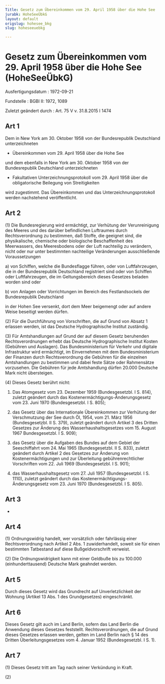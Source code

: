 ```yaml
---
Title: Gesetz zum Übereinkommen vom 29. April 1958 über die Hohe See
jurabk: HoheSeeÜbkG
layout: default
origslug: hohesee_bkg
slug: hoheseeuebkg

---
```


# Gesetz zum Übereinkommen vom 29. April 1958 über die Hohe See (HoheSeeÜbkG)

Ausfertigungsdatum
:   1972-09-21

Fundstelle
:   BGBl II: 1972, 1089

Zuletzt geändert durch
:   Art. 75 V v. 31.8.2015 I 1474


## Art 1

Dem in New York am 30. Oktober 1958 von der Bundesrepublik Deutschland
unterzeichneten

*   Übereinkommen vom 29. April 1958 über die Hohe See



und dem ebenfalls in New York am 30. Oktober 1958 von der
Bundesrepublik Deutschland unterzeichneten

*   Fakultativen Unterzeichnungsprotokoll vom 29. April 1958 über die
    obligatorische Beilegung von Streitigkeiten



wird zugestimmt. Das Übereinkommen und das Unterzeichnungsprotokoll
werden nachstehend veröffentlicht.


## Art 2

(1) Die Bundesregierung wird ermächtigt, zur Verhütung der
Verunreinigung des Meeres und des darüber befindlichen Luftraumes
durch Rechtsverordnung zu bestimmen, daß Stoffe, die geeignet sind,
die physikalische, chemische oder biologische Beschaffenheit des
Meerwassers, des Meeresbodens oder der Luft nachteilig zu verändern,
nicht oder nur unter bestimmten nachteilige Veränderungen
ausschließende Voraussetzungen

a)  von Schiffen, welche die Bundesflagge führen, oder von Luftfahrzeugen,
    die in der Bundesrepublik Deutschland registriert sind oder von
    Schiffen oder Luftfahrzeugen, die im Geltungsbereich dieses Gesetzes
    beladen worden sind oder


b)  von Anlagen oder Vorrichtungen im Bereich des Festlandsockels der
    Bundesrepublik Deutschland



in der Hohen See versenkt, dort dem Meer beigemengt oder auf andere
Weise beseitigt werden dürfen.

(2) Für die Durchführung von Vorschriften, die auf Grund von Absatz 1
erlassen werden, ist das Deutsche Hydrographische Institut zuständig.

(3) Für Amtshandlungen auf Grund der auf diesem Gesetz beruhenden
Rechtsverordnungen erhebt das Deutsche Hydrographische Institut Kosten
(Gebühren und Auslagen). Das Bundesministerium für Verkehr und
digitale Infrastruktur wird ermächtigt, im Einvernehmen mit dem
Bundesministerium der Finanzen durch Rechtsverordnung die Gebühren für
die einzelnen Amtshandlungen zu bestimmen und dabei feste Sätze oder
Rahmensätze vorzusehen. Die Gebühren für jede Amtshandlung dürfen
20\.000 Deutsche Mark nicht übersteigen.

(4) Dieses Gesetz berührt nicht:

1.  Das Atomgesetz vom 23. Dezember 1959 (Bundesgesetzbl. I S. 814),
    zuletzt geändert durch
    das Kostenermächtigungs-Änderungsgesetz vom 23. Juni 1970
    (Bundesgesetzbl. I S. 805);


2.  das Gesetz über das Internationale Übereinkommen zur Verhütung der
    Verschmutzung der See durch Öl, 1954, vom 21. März 1956
    (Bundesgesetzbl. II S. 379), zuletzt geändert durch
    Artikel 3 des Dritten Gesetzes zur Änderung des
    Wasserhaushaltsgesetzes vom 15. August 1967 Bundesgesetzbl. I S. 909);


3.  das Gesetz über die Aufgaben des Bundes auf dem Gebiet der
    Seeschiffahrt vom 24. Mai 1965 (Bundesgesetzbl. II S. 833), zuletzt
    geändert durch
    Artikel 2 des Gesetzes zur Änderung von Kostenermächtigungen und zur
    Überleitung gebührenrechtlicher Vorschriften vom 22. Juli 1969
    (Bundesgesetzbl. I S. 901);


4.  das Wasserhaushaltsgesetz vom 27. Juli 1957 (Bundesgesetzbl. I S.
    1110), zuletzt geändert durch
    das Kostenermächtigungs-Änderungsgesetz vom 23. Juni 1970
    (Bundesgesetzbl. I S. 805).





## Art 3

-


## Art 4

(1) Ordnungswidrig handelt, wer vorsätzlich oder fahrlässig einer
Rechtsverordnung nach Artikel 2 Abs. 1 zuwiderhandelt, soweit sie für
einen bestimmten Tatbestand auf diese Bußgeldvorschrift verweist.

(2) Die Ordnungswidrigkeit kann mit einer Geldbuße bis zu 100.000
(einhunderttausend) Deutsche Mark geahndet werden.


## Art 5

Durch dieses Gesetz wird das Grundrecht auf Unverletzlichkeit der
Wohnung (Artikel 13 Abs. 1 des Grundgesetzes) eingeschränkt.


## Art 6

Dieses Gesetz gilt auch im Land Berlin, sofern das Land Berlin die
Anwendung dieses Gesetzes feststellt. Rechtsverordnungen, die auf
Grund dieses Gesetzes erlassen werden, gelten im Land Berlin nach § 14
des Dritten Überleitungsgesetzes vom 4. Januar 1952 (Bundesgesetzbl. I
S. 1).


## Art 7

(1) Dieses Gesetz tritt am Tag nach seiner Verkündung in Kraft.

(2)

